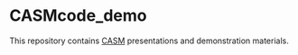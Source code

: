 # CASMcode_demo

This repository contains [CASM](https://github.com/prisms-center/CASMcode) presentations and demonstration materials.

